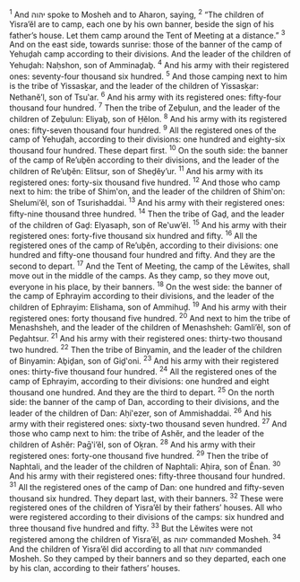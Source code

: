 <sup>1</sup> And יהוה spoke to Mosheh and to Aharon, saying,
<sup>2</sup> “The children of Yisra’ĕl are to camp, each one by his own banner, beside the sign of his father’s house. Let them camp around the Tent of Meeting at a distance.”
<sup>3</sup> And on the east side, towards sunrise: those of the banner of the camp of Yehuḏah camp according to their divisions. And the leader of the children of Yehuḏah: Naḥshon, son of Amminaḏaḇ.
<sup>4</sup> And his army with their registered ones: seventy-four thousand six hundred.
<sup>5</sup> And those camping next to him is the tribe of Yissasḵar, and the leader of the children of Yissasḵar: Nethanĕ’l, son of Tsu‛ar.
<sup>6</sup> And his army with its registered ones: fifty-four thousand four hundred.
<sup>7</sup> Then the tribe of Zeḇulun, and the leader of the children of Zeḇulun: Eliyaḇ, son of Ḥĕlon.
<sup>8</sup> And his army with its registered ones: fifty-seven thousand four hundred.
<sup>9</sup> All the registered ones of the camp of Yehuḏah, according to their divisions: one hundred and eighty-six thousand four hundred. These depart first.
<sup>10</sup> On the south side: the banner of the camp of Re’uḇĕn according to their divisions, and the leader of the children of Re’uḇĕn: Elitsur, son of Sheḏĕy’ur.
<sup>11</sup> And his army with its registered ones: forty-six thousand five hundred.
<sup>12</sup> And those who camp next to him: the tribe of Shim‛on, and the leader of the children of Shim‛on: Shelumi’ĕl, son of Tsurishaddai.
<sup>13</sup> And his army with their registered ones: fifty-nine thousand three hundred.
<sup>14</sup> Then the tribe of Gaḏ, and the leader of the children of Gaḏ: Elyasaph, son of Re‛uw’ĕl.
<sup>15</sup> And his army with their registered ones: forty-five thousand six hundred and fifty.
<sup>16</sup> All the registered ones of the camp of Re’uḇĕn, according to their divisions: one hundred and fifty-one thousand four hundred and fifty. And they are the second to depart.
<sup>17</sup> And the Tent of Meeting, the camp of the Lĕwites, shall move out in the middle of the camps. As they camp, so they move out, everyone in his place, by their banners.
<sup>18</sup> On the west side: the banner of the camp of Ephrayim according to their divisions, and the leader of the children of Ephrayim: Elishama, son of Ammihuḏ.
<sup>19</sup> And his army with their registered ones: forty thousand five hundred.
<sup>20</sup> And next to him the tribe of Menashsheh, and the leader of the children of Menashsheh: Gamli’ĕl, son of Peḏahtsur.
<sup>21</sup> And his army with their registered ones: thirty-two thousand two hundred.
<sup>22</sup> Then the tribe of Binyamin, and the leader of the children of Binyamin: Aḇiḏan, son of Giḏ‛oni.
<sup>23</sup> And his army with their registered ones: thirty-five thousand four hundred.
<sup>24</sup> All the registered ones of the camp of Ephrayim, according to their divisions: one hundred and eight thousand one hundred. And they are the third to depart.
<sup>25</sup> On the north side: the banner of the camp of Dan, according to their divisions, and the leader of the children of Dan: Aḥi‛ezer, son of Ammishaddai.
<sup>26</sup> And his army with their registered ones: sixty-two thousand seven hundred.
<sup>27</sup> And those who camp next to him: the tribe of Ashĕr, and the leader of the children of Ashĕr: Paḡ‛i’ĕl, son of Oḵran.
<sup>28</sup> And his army with their registered ones: forty-one thousand five hundred.
<sup>29</sup> Then the tribe of Naphtali, and the leader of the children of Naphtali: Aḥira, son of Ĕnan.
<sup>30</sup> And his army with their registered ones: fifty-three thousand four hundred.
<sup>31</sup> All the registered ones of the camp of Dan: one hundred and fifty-seven thousand six hundred. They depart last, with their banners.
<sup>32</sup> These were registered ones of the children of Yisra’ĕl by their fathers’ houses. All who were registered according to their divisions of the camps: six hundred and three thousand five hundred and fifty.
<sup>33</sup> But the Lĕwites were not registered among the children of Yisra’ĕl, as יהוה commanded Mosheh.
<sup>34</sup> And the children of Yisra’ĕl did according to all that יהוה commanded Mosheh. So they camped by their banners and so they departed, each one by his clan, according to their fathers’ houses.
